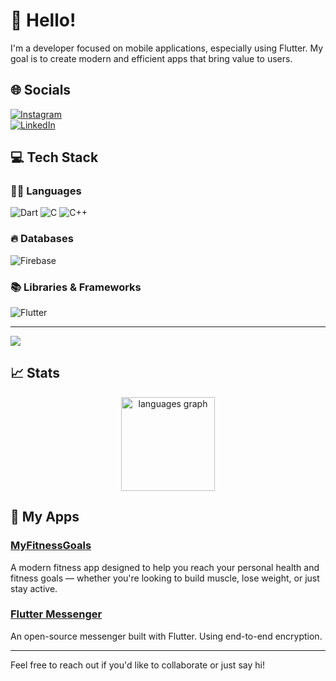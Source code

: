 # 👋 Hello!

I'm a developer focused on mobile applications, especially using Flutter. My goal is to create modern and efficient apps that bring value to users.

## 🌐 Socials

[![Instagram](https://img.shields.io/badge/Instagram-%23E4405F.svg?logo=Instagram&logoColor=white)](https://instagram.com/pikacu100.apk)  
[![LinkedIn](https://img.shields.io/badge/LinkedIn-%230077B5.svg?logo=linkedin&logoColor=white)](linkedin.com/in/michal-sedlák-17044b357/)

## 💻 Tech Stack

### 🧑‍💻 Languages

![Dart](https://img.shields.io/badge/Dart-%230175C2.svg?style=for-the-badge&logo=dart&logoColor=white)
![C](https://img.shields.io/badge/C-%2300599C.svg?style=for-the-badge&logo=c&logoColor=white)
![C++](https://img.shields.io/badge/C++-%2300599C.svg?style=for-the-badge&logo=c%2B%2B&logoColor=white)

### 🔥 Databases

![Firebase](https://img.shields.io/badge/Firebase-%23FFCA28.svg?style=for-the-badge&logo=firebase&logoColor=black)

### 📚 Libraries & Frameworks

![Flutter](https://img.shields.io/badge/Flutter-%2302569B.svg?style=for-the-badge&logo=flutter&logoColor=white)

---

[![](https://visitcount.itsvg.in/api?id=pikacu100&icon=0&color=0)](https://visitcount.itsvg.in)

## 📈 Stats

<div align="center">
  <img src="https://github-readme-stats.vercel.app/api/top-langs?username=pikacu100&locale=en&hide_title=false&layout=compact&card_width=320&langs_count=5&theme=dracula&hide_border=false" height="150" alt="languages graph" />
</div>

## 📱 My Apps

### [MyFitnessGoals](https://play.google.com/store/apps/details?id=cz.kixameloapps.myfitnessgoals&hl=en-US&ah=dZWsCU4t5N9fZTcqldywswwY5EY)

A modern fitness app designed to help you reach your personal health and fitness goals — whether you're looking to build muscle, lose weight, or just stay active.

### [Flutter Messenger](https://github.com/adityadroid/Messio)

An open-source messenger built with Flutter. Using end-to-end encryption.

---

Feel free to reach out if you'd like to collaborate or just say hi!

